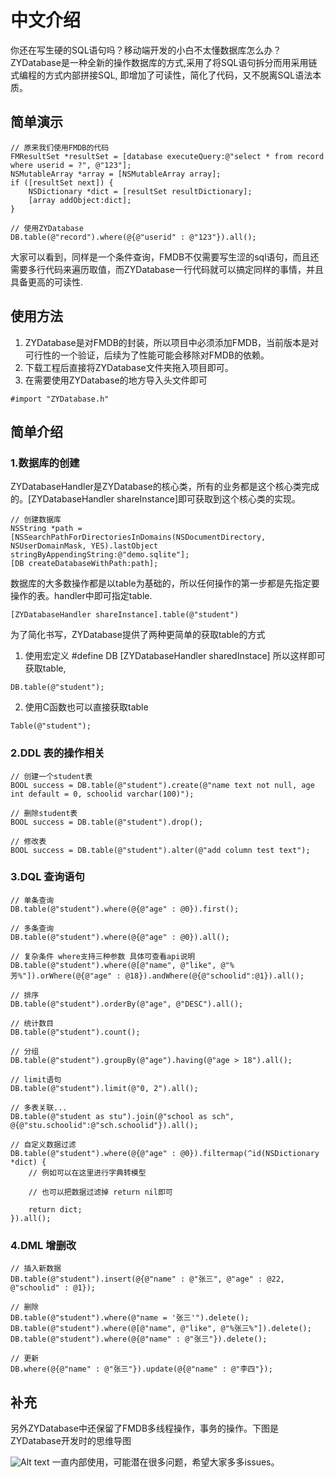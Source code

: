 # 中文介绍
你还在写生硬的SQL语句吗？移动端开发的小白不太懂数据库怎么办？ZYDatabase是一种全新的操作数据库的方式,采用了将SQL语句拆分而用采用链式编程的方式内部拼接SQL, 即增加了可读性，简化了代码，又不脱离SQL语法本质。
## 简单演示
```objc
// 原来我们使用FMDB的代码
FMResultSet *resultSet = [database executeQuery:@"select * from record where userid = ?", @"123"];
NSMutableArray *array = [NSMutableArray array];
if ([resultSet next]) {
    NSDictionary *dict = [resultSet resultDictionary];
    [array addObject:dict];
}

// 使用ZYDatabase
DB.table(@"record").where(@{@"userid" : @"123"}).all();
```
大家可以看到，同样是一个条件查询，FMDB不仅需要写生涩的sql语句，而且还需要多行代码来遍历取值，而ZYDatabase一行代码就可以搞定同样的事情，并且具备更高的可读性.
## 使用方法
1. ZYDatabase是对FMDB的封装，所以项目中必须添加FMDB，当前版本是对可行性的一个验证，后续为了性能可能会移除对FMDB的依赖。
2. 下载工程后直接将ZYDatabase文件夹拖入项目即可。
3. 在需要使用ZYDatabase的地方导入头文件即可
```objc
#import "ZYDatabase.h"
```
## 简单介绍
### 1.数据库的创建
ZYDatabaseHandler是ZYDatabase的核心类，所有的业务都是这个核心类完成的。[ZYDatabaseHandler shareInstance]即可获取到这个核心类的实现。
```objc
// 创建数据库
NSString *path = [NSSearchPathForDirectoriesInDomains(NSDocumentDirectory, NSUserDomainMask, YES).lastObject stringByAppendingString:@"demo.sqlite"];
[DB createDatabaseWithPath:path];
```
数据库的大多数操作都是以table为基础的，所以任何操作的第一步都是先指定要操作的表。handler中即可指定table.
```objc
[ZYDatabaseHandler shareInstance].table(@"student")
```
为了简化书写，ZYDatabase提供了两种更简单的获取table的方式
1. 使用宏定义 #define DB [ZYDatabaseHandler sharedInstace]  所以这样即可获取table, 
```objc
DB.table(@"student");
```
2. 使用C函数也可以直接获取table
```objc
Table(@"student");
```
### 2.DDL 表的操作相关 
```objc
// 创建一个student表
BOOL success = DB.table(@"student").create(@"name text not null, age int default = 0, schoolid varchar(100)");

// 删除student表
BOOL success = DB.table(@"student").drop();

// 修改表
BOOL success = DB.table(@"student").alter(@"add column test text");
```
### 3.DQL 查询语句
```objc
// 单条查询
DB.table(@"student").where(@{@"age" : @0}).first();

// 多条查询
DB.table(@"student").where(@{@"age" : @0}).all();

// 复杂条件 where支持三种参数 具体可查看api说明
DB.table(@"student").where(@[@"name", @"like", @"%芳%"]).orWhere(@{@"age" : @18}).andWhere(@{@"schoolid":@1}).all();

// 排序
DB.table(@"student").orderBy(@"age", @"DESC").all();

// 统计数目
DB.table(@"student").count();

// 分组
DB.table(@"student").groupBy(@"age").having(@"age > 18").all();

// limit语句
DB.table(@"student").limit(@"0, 2").all();

// 多表关联...
DB.table(@"student as stu").join(@"school as sch", @{@"stu.schoolid":@"sch.schoolid"}).all();

// 自定义数据过滤
DB.table(@"student").where(@{@"age" : @0}).filtermap(^id(NSDictionary *dict) {
    // 例如可以在这里进行字典转模型

    // 也可以把数据过滤掉 return nil即可

    return dict;
}).all();
```
### 4.DML 增删改 
```objc
// 插入新数据
DB.table(@"student").insert(@{@"name" : @"张三", @"age" : @22, @"schoolid" : @1});

// 删除
DB.table(@"student").where(@"name = '张三'").delete();
DB.table(@"student").where(@[@"name", @"like", @"%张三%"]).delete();
DB.table(@"student").where(@{@"name" : @"张三"}).delete();

// 更新
DB.where(@{@"name" : @"张三"}).update(@{@"name" : @"李四"});
```
## 补充
另外ZYDatabase中还保留了FMDB多线程操作，事务的操作。下图是ZYDatabase开发时的思维导图

![Alt text](http://upload-images.jianshu.io/upload_images/1941597-2f3c6115b55fd5ae.png?imageMogr2/auto-orient/strip)
一直内部使用，可能潜在很多问题，希望大家多多issues。
